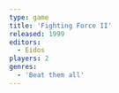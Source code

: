 ```yaml
---
type: game
title: 'Fighting Force II'
released: 1999
editors: 
  - Eidos
players: 2
genres:
  - 'Beat them all'
---
```

